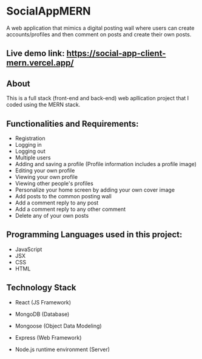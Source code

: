 # SocialAppMERN

A web application that mimics a digital posting wall where users can create accounts/profiles and then comment on posts and create their own posts.

## Live demo link: https://social-app-client-mern.vercel.app/

## About

This is a full stack (front-end and back-end) web apllication project that I coded using the MERN stack.

## Functionalities and Requirements:

- Registration 
- Logging in
- Logging out
- Multiple users
- Adding and saving a profile
   (Profile information includes a profile image)
- Editing your own profile
- Viewing your own profile
- Viewing other people's profiles
- Personalize your home screen by adding your own cover image
- Add posts to the common posting wall
- Add a comment reply to any post
- Add a comment reply to any other comment
- Delete any of your own posts

## Programming Languages used in this project:

- JavaScript
- JSX
- CSS
- HTML

## Technology Stack

- React (JS Framework)

- MongoDB (Database)
- Mongoose (Object Data Modeling)
- Express (Web Framework)
- Node.js runtime environment (Server)
